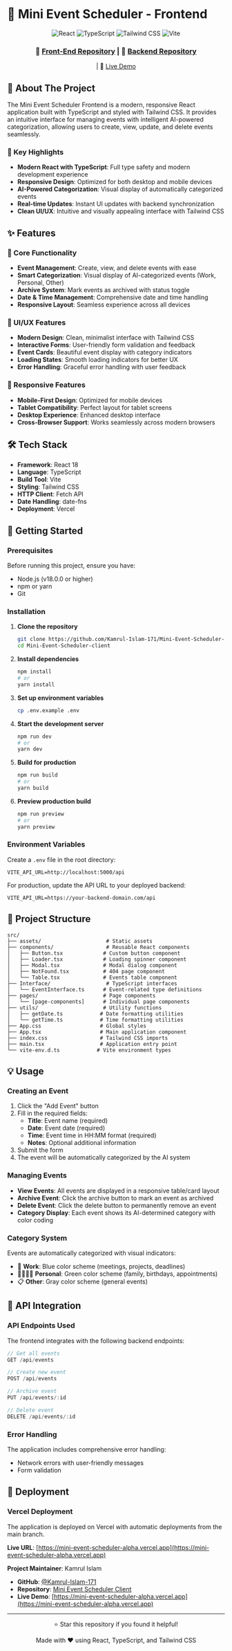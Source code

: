 # 📅 Mini Event Scheduler - Frontend

<div align="center">
  <img src="https://img.shields.io/badge/React-20232A?style=for-the-badge&logo=react&logoColor=61DAFB" alt="React">
  <img src="https://img.shields.io/badge/TypeScript-007ACC?style=for-the-badge&logo=typescript&logoColor=white" alt="TypeScript">
  <img src="https://img.shields.io/badge/Tailwind_CSS-38B2AC?style=for-the-badge&logo=tailwind-css&logoColor=white" alt="Tailwind CSS">
  <img src="https://img.shields.io/badge/Vite-646CFF?style=for-the-badge&logo=vite&logoColor=white" alt="Vite">
</div>

<div align="center">
  <h3>🔗 <a href="https://github.com/Kamrul-Islam-171/Mini-Event-Scheduler-client">Front-End Repository</a> | 🔗 <a href="https://github.com/Kamrul-Islam-171/Mini-Event-Scheduler-backend">Backend Repository</a></h3> | 🚀 <a href="https://mini-event-scheduler-alpha.vercel.app">Live Demo</a></h3>
</div>


## 🎯 About The Project

The Mini Event Scheduler Frontend is a modern, responsive React application built with TypeScript and styled with Tailwind CSS. It provides an intuitive interface for managing events with intelligent AI-powered categorization, allowing users to create, view, update, and delete events seamlessly.

### 🌟 Key Highlights

- **Modern React with TypeScript**: Full type safety and modern development experience
- **Responsive Design**: Optimized for both desktop and mobile devices
- **AI-Powered Categorization**: Visual display of automatically categorized events
- **Real-time Updates**: Instant UI updates with backend synchronization
- **Clean UI/UX**: Intuitive and visually appealing interface with Tailwind CSS

## ✨ Features

### 🔧 Core Functionality

- **Event Management**: Create, view, and delete events with ease
- **Smart Categorization**: Visual display of AI-categorized events (Work, Personal, Other)
- **Archive System**: Mark events as archived with status toggle
- **Date & Time Management**: Comprehensive date and time handling
- **Responsive Layout**: Seamless experience across all devices

### 🎨 UI/UX Features

- **Modern Design**: Clean, minimalist interface with Tailwind CSS
- **Interactive Forms**: User-friendly form validation and feedback
- **Event Cards**: Beautiful event display with category indicators
- **Loading States**: Smooth loading indicators for better UX
- **Error Handling**: Graceful error handling with user feedback

### 📱 Responsive Features

- **Mobile-First Design**: Optimized for mobile devices
- **Tablet Compatibility**: Perfect layout for tablet screens
- **Desktop Experience**: Enhanced desktop interface
- **Cross-Browser Support**: Works seamlessly across modern browsers

## 🛠️ Tech Stack

- **Framework**: React 18
- **Language**: TypeScript
- **Build Tool**: Vite
- **Styling**: Tailwind CSS
- **HTTP Client**: Fetch API
- **Date Handling**: date-fns
- **Deployment**: Vercel

## 🚀 Getting Started

### Prerequisites

Before running this project, ensure you have:

- Node.js (v18.0.0 or higher)
- npm or yarn
- Git

### Installation

1. **Clone the repository**
   ```bash
   git clone https://github.com/Kamrul-Islam-171/Mini-Event-Scheduler-client.git
   cd Mini-Event-Scheduler-client
   ```

2. **Install dependencies**
   ```bash
   npm install
   # or
   yarn install
   ```

3. **Set up environment variables**
   ```bash
   cp .env.example .env
   ```

4. **Start the development server**
   ```bash
   npm run dev
   # or
   yarn dev
   ```

5. **Build for production**
   ```bash
   npm run build
   # or
   yarn build
   ```

6. **Preview production build**
   ```bash
   npm run preview
   # or
   yarn preview
   ```

### Environment Variables

Create a `.env` file in the root directory:

```env
VITE_API_URL=http://localhost:5000/api
```

For production, update the API URL to your deployed backend:

```env
VITE_API_URL=https://your-backend-domain.com/api
```

## 📁 Project Structure

```
src/
├── assets/                     # Static assets
├── components/                 # Reusable React components
│   ├── Button.tsx             # Custom button component
│   ├── Loader.tsx             # Loading spinner component
│   ├── Modal.tsx              # Modal dialog component
│   ├── NotFound.tsx           # 404 page component
│   └── Table.tsx              # Events table component
├── Interface/                  # TypeScript interfaces
│   └── EventInterface.ts      # Event-related type definitions
├── pages/                     # Page components
│   └── [page-components]      # Individual page components
├── utils/                     # Utility functions
│   ├── getDate.ts            # Date formatting utilities
│   └── getTime.ts            # Time formatting utilities
├── App.css                   # Global styles
├── App.tsx                   # Main application component
├── index.css                 # Tailwind CSS imports
├── main.tsx                  # Application entry point
└── vite-env.d.ts            # Vite environment types
```


## 💡 Usage

### Creating an Event

1. Click the "Add Event" button
2. Fill in the required fields:
   - **Title**: Event name (required)
   - **Date**: Event date (required)
   - **Time**: Event time in HH:MM format (required)
   - **Notes**: Optional additional information
3. Submit the form
4. The event will be automatically categorized by the AI system

### Managing Events

- **View Events**: All events are displayed in a responsive table/card layout
- **Archive Event**: Click the archive button to mark an event as archived
- **Delete Event**: Click the delete button to permanently remove an event
- **Category Display**: Each event shows its AI-determined category with color coding

### Category System

Events are automatically categorized with visual indicators:

- 🏢 **Work**: Blue color scheme (meetings, projects, deadlines)
- 👨‍👩‍👧‍👦 **Personal**: Green color scheme (family, birthdays, appointments)
- 📋 **Other**: Gray color scheme (general events)

## 🔗 API Integration

### API Endpoints Used

The frontend integrates with the following backend endpoints:

```typescript
// Get all events
GET /api/events

// Create new event
POST /api/events

// Archive event
PUT /api/events/:id

// Delete event
DELETE /api/events/:id
```

### Error Handling

The application includes comprehensive error handling:

- Network errors with user-friendly messages
- Form validation


## 🚀 Deployment

### Vercel Deployment

The application is deployed on Vercel with automatic deployments from the main branch.

**Live URL**: [https://mini-event-scheduler-alpha.vercel.app](https://mini-event-scheduler-alpha.vercel.app)



**Project Maintainer**: Kamrul Islam

- **GitHub**: [@Kamrul-Islam-171](https://github.com/Kamrul-Islam-171)
- **Repository**: [Mini Event Scheduler Client](https://github.com/Kamrul-Islam-171/Mini-Event-Scheduler-client)
- **Live Demo**: [https://mini-event-scheduler-alpha.vercel.app](https://mini-event-scheduler-alpha.vercel.app)

---

<div align="center">
  <p>⭐ Star this repository if you found it helpful!</p>
  <p>Made with ❤️ using React, TypeScript, and Tailwind CSS</p>
</div>
